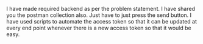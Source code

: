 I have made required backend as per the problem statement.
I have shared you the postman collection also.  Just have to just press the send button. I have used scripts to automate the access token so that it can be updated at every end point whenever there is a new access token so that it would be easy.
